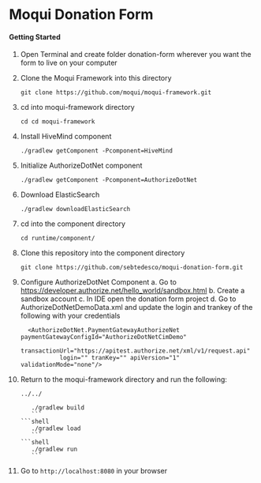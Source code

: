 # Moqui Donation Form

#### Getting Started

1. Open Terminal and create folder donation-form wherever you want the form to live on your computer
2. Clone the Moqui Framework into this directory

    ```shell
    git clone https://github.com/moqui/moqui-framework.git
    ```
3. cd into moqui-framework directory

    ```shell
    cd cd moqui-framework
    ```
4. Install HiveMind component

    ```shell
    ./gradlew getComponent -Pcomponent=HiveMind
    ```
5. Initialize AuthorizeDotNet component

    ```shell
    ./gradlew getComponent -Pcomponent=AuthorizeDotNet
    ```
   
6. Download ElasticSearch

    ```shell
    ./gradlew downloadElasticSearch
    ```
   
8. cd into the component directory

    ```shell
    cd runtime/component/
    ```
   
6. Clone this repository into the component directory

    ```shell
    git clone https://github.com/sebtedesco/moqui-donation-form.git
    ```

6. Configure AuthorizeDotNet Component
    a. Go to https://developer.authorize.net/hello_world/sandbox.html
    b. Create a sandbox account
    c. In IDE open the donation form project
    d. Go to AuthorizeDotNetDemoData.xml and update the login and trankey of the following with your credentials
    
         <AuthorizeDotNet.PaymentGatewayAuthorizeNet paymentGatewayConfigId="AuthorizeDotNetCimDemo"
                  transactionUrl="https://apitest.authorize.net/xml/v1/request.api"
                  login="" tranKey="" apiVersion="1" validationMode="none"/>

6. Return to the moqui-framework directory and run the following:

    ```shell
    ../../
    ```
    ```shell
       ./gradlew build
       ```
    ```shell
       ./gradlew load
       ```
    ```shell
       ./gradlew run
       ```

2. Go to `http://localhost:8080` in your browser
